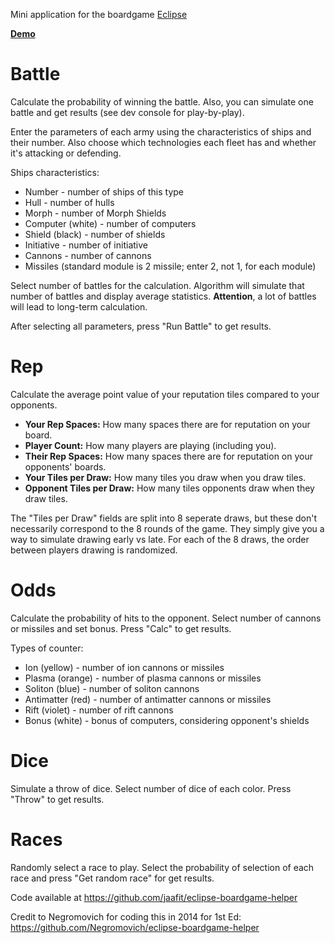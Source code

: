 Mini application for the boardgame [Eclipse](https://boardgamegeek.com/boardgame/246900/eclipse-second-dawn-galaxy)

[**Demo**](https://www.endlessenergyblueprint.com/helper)

# Battle

Calculate the probability of winning the battle.
Also, you can simulate one battle and get results (see dev console for play-by-play).

Enter the parameters of each army using the characteristics of ships and their number. 
Also choose which technologies each fleet has and whether it's attacking or defending.

Ships characteristics:

* Number - number of ships of this type
* Hull - number of hulls
* Morph - number of Morph Shields
* Computer (white) - number of computers
* Shield (black) - number of shields
* Initiative - number of initiative
* Cannons - number of cannons
* Missiles (standard module is 2 missile; enter 2, not 1, for each module)

Select number of battles for the calculation.
Algorithm will simulate that number of battles and display average statistics. 
**Attention**, a lot of battles will lead to long-term calculation.

After selecting all parameters, press "Run Battle" to get results.

# Rep

Calculate the average point value of your reputation tiles compared to your opponents.

* **Your Rep Spaces:** How many spaces there are for reputation on your board.
* **Player Count:** How many players are playing (including you).
* **Their Rep Spaces:** How many spaces there are for reputation on your opponents' boards.
* **Your Tiles per Draw:** How many tiles you draw when you draw tiles.
* **Opponent Tiles per Draw:** How many tiles opponents draw when they draw tiles.

The "Tiles per Draw" fields are split into 8 seperate draws, but these don't necessarily correspond to the 8 rounds of the game.  They simply give you a way to simulate drawing early vs late.
For each of the 8 draws, the order between players drawing is randomized.

# Odds

Calculate the probability of hits to the opponent.
Select number of cannons or missiles and set bonus. Press "Calc" to get results.

Types of counter:

* Ion (yellow) - number of ion cannons or missiles
* Plasma (orange) - number of plasma cannons or missiles
* Soliton (blue) - number of soliton cannons
* Antimatter (red) - number of antimatter cannons or missiles
* Rift (violet) - number of rift cannons 
* Bonus (white) - bonus of computers, considering opponent's shields

# Dice

Simulate a throw of dice.
Select number of dice of each color. Press "Throw" to get results.

# Races

Randomly select a race to play.
Select the probability of selection of each race and press "Get random race" for get results.

Code available at https://github.com/jaafit/eclipse-boardgame-helper

Credit to Negromovich for coding this in 2014 for 1st Ed:
https://github.com/Negromovich/eclipse-boardgame-helper